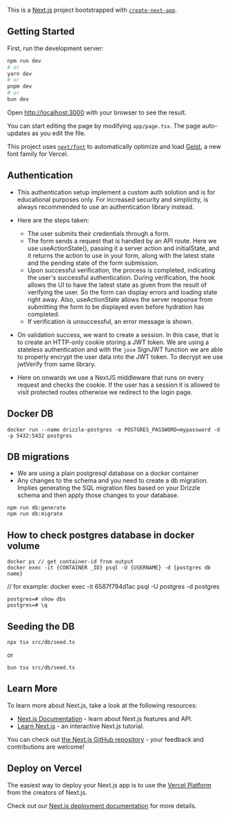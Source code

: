 This is a [Next.js](https://nextjs.org) project bootstrapped with [`create-next-app`](https://nextjs.org/docs/app/api-reference/cli/create-next-app).

## Getting Started

First, run the development server:

```bash
npm run dev
# or
yarn dev
# or
pnpm dev
# or
bun dev
```

Open [http://localhost:3000](http://localhost:3000) with your browser to see the result.

You can start editing the page by modifying `app/page.tsx`. The page auto-updates as you edit the file.

This project uses [`next/font`](https://nextjs.org/docs/app/building-your-application/optimizing/fonts) to automatically optimize and load [Geist](https://vercel.com/font), a new font family for Vercel.

## Authentication

- This authentication setup implement a custom auth solution and is for educational purposes only. For increased security and simplicity, is always recommended to use an authentication library instead.

- Here are the steps taken:

  - The user submits their credentials through a form.
  - The form sends a request that is handled by an API route.
    Here we use useActionState(), passing it a server action and initialState, and it returns the action to use in your form, along with the latest state and the pending state of the form submission.
  - Upon successful verification, the process is completed, indicating the user's successful authentication.
    During verification, the hook allows the UI to have the latest state as given from the result of verifying the user. So the form can display errors and loading state right away. Also, useActionState allows the server response from submitting the form to be displayed even before hydration has completed.
  - If verification is unsuccessful, an error message is shown.

- On validation success, we want to create a session. In this case, that is to create an HTTP-only cookie storing a JWT token. We are using a stateless authentication and with the `jose` SignJWT function we are able to properly encrypt the user data into the JWT token. To decrypt we use jwtVerify from same library.
- Here on onwards we use a NextJS middleware that runs on every request and checks the cookie. If the user has a session it is allowed to visit protected routes otherwise we redirect to the login page.

## Docker DB

```
docker run --name drizzle-postgres -e POSTGRES_PASSWORD=mypassword -d -p 5432:5432 postgres
```

## DB migrations

- We are using a plain postgresql database on a docker container
- Any changes to the schema and you need to create a db migration. Implies generating the SQL migration files based on your Drizzle schema and then apply those changes to your database.

```
npm run db:generate
npm run db:migrate
```

## How to check postgres database in docker volume

```
docker ps // get container-id from output
docker exec -it {CONTAINER _ID} psql -U {USERNAME} -d {postgres db name}
```

// for example: docker exec -it 6587f794d1ac psql -U postgres -d postgres

```
postgres=# show dbs
postgres=# \q
```

## Seeding the DB

```
npx tsx src/db/seed.ts
```

or

```
bun tsx src/db/seed.ts
```

## Learn More

To learn more about Next.js, take a look at the following resources:

- [Next.js Documentation](https://nextjs.org/docs) - learn about Next.js features and API.
- [Learn Next.js](https://nextjs.org/learn) - an interactive Next.js tutorial.

You can check out [the Next.js GitHub repository](https://github.com/vercel/next.js) - your feedback and contributions are welcome!

## Deploy on Vercel

The easiest way to deploy your Next.js app is to use the [Vercel Platform](https://vercel.com/new?utm_medium=default-template&filter=next.js&utm_source=create-next-app&utm_campaign=create-next-app-readme) from the creators of Next.js.

Check out our [Next.js deployment documentation](https://nextjs.org/docs/app/building-your-application/deploying) for more details.
